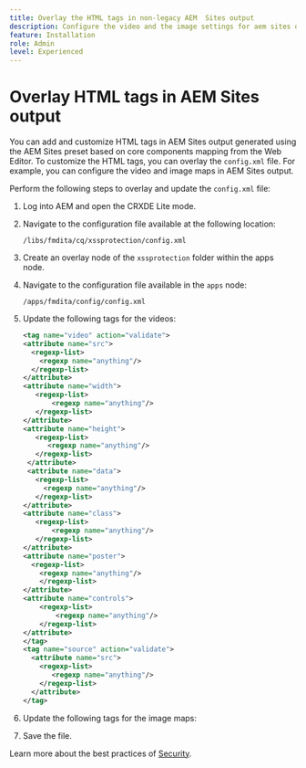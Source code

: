 ```yaml
---
title: Overlay the HTML tags in non-legacy AEM  Sites output
description: Configure the video and the image settings for aem sites output based on core components mapping
feature: Installation
role: Admin
level: Experienced
---
```


# Overlay HTML tags in AEM Sites output 

You can add and customize HTML tags in AEM Sites output generated using the AEM Sites preset based on core components mapping from the Web Editor. To customize the HTML tags, you can overlay the `config.xml` file. For example, you can configure the video and image maps in AEM Sites output.

Perform the following steps to overlay and update the `config.xml` file:

1. Log into AEM and open the CRXDE Lite mode.

1. Navigate to the configuration file available at the following location:

    `/libs/fmdita/cq/xssprotection/config.xml`

1. Create an overlay node of the `xssprotection` folder within the apps node.

1. Navigate to the configuration file available in the `apps` node:

    `/apps/fmdita/config/config.xml`

1.  Update the following tags for the videos:
  
	```XML
    <tag name="video" action="validate">
   	<attribute name="src">
      <regexp-list>
        <regexp name="anything"/>
      </regexp-list>
    </attribute>
    <attribute name="width">
       <regexp-list>
           <regexp name="anything"/>
       </regexp-list>
    </attribute>
    <attribute name="height">
       <regexp-list>
          <regexp name="anything"/>
       </regexp-list>
     </attribute>
     <attribute name="data">
       <regexp-list>
         <regexp name="anything"/>
       </regexp-list>
    </attribute>
    <attribute name="class">
       <regexp-list>
           <regexp name="anything"/>
       </regexp-list>
    </attribute>
    <attribute name="poster">
      <regexp-list>
        <regexp name="anything"/>
        </regexp-list>
    </attribute>
    <attribute name="controls">
        <regexp-list>
            <regexp name="anything"/>
        </regexp-list>
    </attribute>
    </tag>
    <tag name="source" action="validate">
      <attribute name="src">
        <regexp-list>
           <regexp name="anything"/>
        </regexp-list>
      </attribute>
    </tag>

	```

1. Update the following tags for the image maps: 



1. Save the file.

Learn more about the best practices of [Security](https://experienceleague.adobe.com/en/docs/experience-manager-65/content/implementing/developing/introduction/security). 